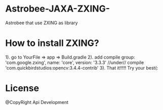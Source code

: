 # Astrobee-JAXA-ZXING-
Astrobee that use ZXING as library

# How to install ZXING?
1). go to YourFile => app => Build.gradle
2). add  compile group: 'com.google.zxing', name: 'core', version: '3.3.3' //under// compile 'com.quickbirdstudios:opencv:3.4.4-contrib'
3). That it!!!!! Try your best(:

# License
@CopyRight Api Development


